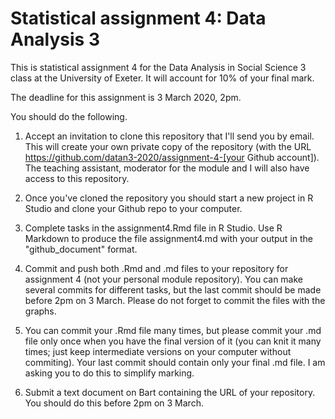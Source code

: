 # Statistical assignment 4: Data Analysis 3

This is statistical assignment 4 for the Data Analysis in Social Science 3 class at the University of Exeter. It will account for 10% of your final mark.

The deadline for this assignment is 3 March 2020, 2pm.

You should do the following.

1. Accept an invitation to clone this repository that I'll send you by email. This will create your own private copy of the repository (with the URL https://github.com/datan3-2020/assignment-4-[your Github account]). The teaching assistant, moderator for the module and I will also have access to this repository.

2. Once you've cloned the repository you should start a new project in R Studio and clone your Github repo to your computer.

3. Complete tasks in the assignment4.Rmd file in R Studio. Use R Markdown to produce the file assignment4.md with your output in the "github_document" format.

4. Commit and push both .Rmd and .md files to your repository for assignment 4 (not your personal module repository). You can make several commits for different tasks, but the last commit should be made before 2pm on 3 March. Please do not forget to commit the files with the graphs.

5. You can commit your .Rmd file many times, but please commit your .md file only once when you have the final version of it (you can knit it many times; just keep intermediate versions on your computer without commiting). Your last commit should contain only your final .md file. I am asking you to do this to simplify marking.

6. Submit a text document on Bart containing the URL of your repository. You should do this before 2pm on 3 March.
